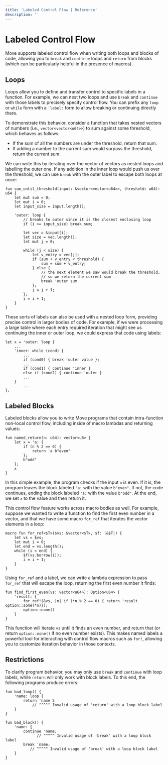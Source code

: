 ```yaml
---
title: 'Labeled Control Flow | Reference'
description: ''
---
```


# Labeled Control Flow

Move supports labeled control flow when writing both loops and blocks of code, allowing you
to `break` and `continue` loops and `return` from blocks (which can be particularly helpful in the
presence of macros).

## Loops

Loops allow you to define and transfer control to specific labels in a function. For example, we can
nest two loops and use `break` and `continue` with those labels to precisely specify control flow.
You can prefix any `loop` or `while` form with a `'label:` form to allow breaking or continuing
directly there.

To demonstrate this behavior, consider a function that takes nested vectors of numbers (i.e.,
`vector<vector<u64>>`) to sum against some threshold, which behaves as follows:

- If the sum of all the numbers are under the threshold, return that sum.
- If adding a number to the current sum would surpass the threshold, return the current sum.

We can write this by iterating over the vector of vectors as nested loops and labelling the outer
one. If any addition in the inner loop would push us over the threshold, we can use `break` with the
outer label to escape both loops at once:

```move
fun sum_until_threshold(input: &vector<vector<u64>>, threshold: u64): u64 {
    let mut sum = 0;
    let mut i = 0;
    let input_size = input.length();

    'outer: loop {
        // breaks to outer since it is the closest enclosing loop
        if (i >= input_size) break sum;

        let vec = &input[i];
        let size = vec.length();
        let mut j = 0;

        while (j < size) {
            let v_entry = vec[j];
            if (sum + v_entry < threshold) {
                sum = sum + v_entry;
            } else {
                // the next element we saw would break the threshold,
                // so we return the current sum
                break 'outer sum
            };
            j = j + 1;
        };
        i = i + 1;
    }
}
```

These sorts of labels can also be used with a nested loop form, providing precise control in larger
bodies of code. For example, if we were processing a large table where each entry required iteration
that might see us continuing the inner or outer loop, we could express that code using labels:

```move
let x = 'outer: loop {
    ...
    'inner: while (cond) {
        ...
        if (cond0) { break 'outer value };
        ...
        if (cond1) { continue 'inner }
        else if (cond2) { continue 'outer }
        ...
    }
        ...
};
```

## Labeled Blocks

Labeled blocks allow you to write Move programs that contain intra-function non-local control flow,
including inside of macro lambdas and returning values:

```move
fun named_return(n: u64): vector<u8> {
    let x = 'a: {
        if (n % 2 == 0) {
            return 'a b"even"
        };
        b"odd"
    };
    x
}
```

In this simple example, the program checks if the input `n` is even. If it is, the program leaves
the block labeled `'a:` with the value `b"even"`. If not, the code continues, ending the block
labeled `'a:` with the value `b"odd"`. At the end, we set `x` to the value and then return it.

This control flow feature works across macro bodies as well. For example, suppose we wanted to write
a function to find the first even number in a vector, and that we have some macro `for_ref` that
iterates the vector elements in a loop:

```move
macro fun for_ref<$T>($vs: &vector<$T>, $f: |&$T|) {
    let vs = $vs;
    let mut i = 0;
    let end = vs.length();
    while (i < end) {
        $f(vs.borrow(i));
        i = i + 1;
    }
}
```

Using `for_ref` and a label, we can write a lambda expression to pass `for_ref` that will escape the
loop, returning the first even number it finds:

```move
fun find_first_even(vs: vector<u64>): Option<u64> {
    'result: {
        for_ref!(&vs, |n| if (*n % 2 == 0) { return 'result option::some(*n)});
        option::none()
    }
}
```

This function will iterate `vs` until it finds an even number, and return that (or return
`option::none()` if no even number exists). This makes named labels a powerful tool for interacting
with control flow macros such as `for!`, allowing you to customize iteration behavior in those
contexts.

## Restrictions

To clarify program behavior, you may only use `break` and `continue` with loop labels, while
`return` will only work with block labels. To this end, the following programs produce errors:

```move
fun bad_loop() {
    'name: loop {
        return 'name 5
            // ^^^^^ Invalid usage of 'return' with a loop block label
    }
}

fun bad_block() {
    'name: {
        continue 'name;
              // ^^^^^ Invalid usage of 'break' with a loop block label
        break 'name;
           // ^^^^^ Invalid usage of 'break' with a loop block label
    }
}
```

